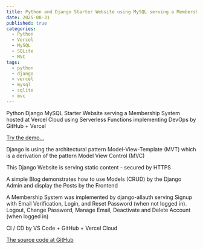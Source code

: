 ```yaml
---
title: Python and Django Starter Website using MySQL serving a Membership System
date: 2025-08-31
published: true
categories:
  - Python
  - Vercel
  - MySQL
  - SQLite
  - MVC
tags:
  - python
  - django
  - vercel
  - mysql
  - sqlite
  - mvc
---
```


Python Django MySQL Starter Website serving a Membership System hosted at Vercel Cloud using Serverless Functions implementing DevOps by GitHub + Vercel

<a href="https://django-starter-three.vercel.app/" target="_blank" title="Django Website at Vercel">Try the demo...</a>

Django is using the architectural pattern Model-View-Template (MVT) which is a derivation of the pattern Model View Control (MVC) 

This Django Website is serving static content - secured by HTTPS

A simple Blog demonstrates how to use Models (CRUD) by the Django Admin and display the Posts by the Frontend

A Membership System was implemented by django-allauth serving Signup with Email Verification, Login, and Reset Password (when not logged in). Logout, Change Password, Manage Email, Deactivate and Delete Account (when logged in)

CI / CD by VS Code + GitHub + Vercel Cloud

<a href="https://github.com/persteenolsen/django-starter-three" target="_blank">The source code at GitHub</a>
